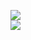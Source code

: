 [![](https://img.shields.io/badge/Made%20With-Github%20Spray-lightgrey.svg?style=for-the-badge&logo=github)](https://github.com/Annihil/github-spray#13989)  
[![](https://i.imgur.com/2DrTn0Z.gif)](https://github.com/Annihil/github-spray)